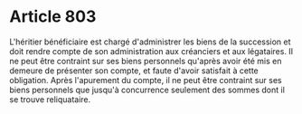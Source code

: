 # Article 803

L'héritier bénéficiaire est chargé d'administrer les biens de la succession et doit rendre compte de son administration aux créanciers et aux légataires.   Il ne peut être contraint sur ses biens personnels qu'après avoir été mis en demeure de présenter son compte, et faute d'avoir satisfait à cette obligation.   Après l'apurement du compte, il ne peut être contraint sur ses biens personnels que jusqu'à concurrence seulement des sommes dont il se trouve reliquataire.